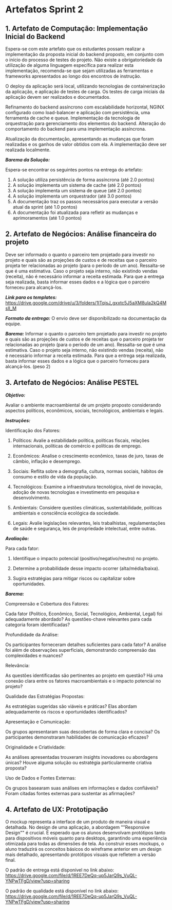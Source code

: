 # Artefatos Sprint 2

## 1. Artefato de Computação: Implementação Inicial do Backend

Espera-se com este artefato que os estudantes possam realizar a implementação da proposta inicial do backend proposto, em conjunto com o início do processo de testes do projeto. Não existe a obrigatoriedade da utilização de alguma linguagem específica para realizar esta implementação, recomenda-se que sejam utilizadas as ferramentas e frameworks apresentados ao longo dos encontros de instrução.

O deploy da aplicação será local, utilizando tecnologias de containerização da aplicação, e aplicação de testes de carga. Os testes de carga iniciais da aplicação devem ser realizados e documentados. 

Refinamento do backend assíncrono com escalabilidade horizontal, NGINX configurado como load-balancer e aplicação com persistência, uma ferramenta de cache e queue. Implementação da tecnologia de orquestração para gerenciamento dos elementos do backend. Alteração do comportamento do backend para uma implementação assíncrona. 

Atualização da documentação, apresentando as mudanças que foram realizadas e os ganhos de valor obtidos com ela. A implementação deve ser realizada localmente.

***Barema da Solução:***

Espera-se encontrar os seguintes pontos na entrega do artefato:

1. A solução utiliza persistência de forma assíncrona (até 2.0 pontos)
2. A solução implementa um sistema de cache (até 2.0 pontos)
3. A solução implementa um sistema de queue (até 2.0 pontos)
4. A solução implementa um orquestrador (até 3.0 pontos)
5. A documentação traz os passos necessários para executar a versão atual da sprint (até 1.0 pontos)
6. A documentação foi atualizada para refletir as mudanças e aprimoramentos (até 1.0 pontos)


## 2. Artefato de Negócios: Análise financeira do projeto 

Deve ser informado o quanto o parceiro tem projetado para investir no projeto e quais são as projeções de custos e de receitas que o parceiro projeta ter relacionadas ao projeto (para o período de um ano). Ressalta-se que é uma estimativa. Caso o projeto seja interno, não existindo vendas (receita), não é necessário informar a receita estimada. Para que a entrega seja realizada, basta informar esses dados e a lógica que o parceiro forneceu para alcançá-los. 

***Link para os templates:*** 
https://drive.google.com/drive/u/3/folders/1lTqisJ_gxxtc5J5aXM8ula2kQ4MsII_M 

***Formato da entrega:***
O envio deve ser disponibilizado na documentação da equipe.

***Barema:***
Informar o quanto o parceiro tem projetado para investir no projeto e quais são as projeções de custos e de receitas que o parceiro projeta ter relacionadas ao projeto (para o período de um ano). Ressalta-se que é uma estimativa. Caso o projeto seja interno, não existindo vendas (receita), não é necessário informar a receita estimada. Para que a entrega seja realizada, basta informar esses dados e a lógica que o parceiro forneceu para alcançá-los. (peso 2)



## 3. Artefato de Negócios: Análise PESTEL

***Objetivo:***

Avaliar o ambiente macroambiental de um projeto proposto considerando aspectos políticos, econômicos, sociais, tecnológicos, ambientais e legais.

***Instruções:***

Identificação dos Fatores:

1. Políticos: Avalie a estabilidade política, políticas fiscais, relações internacionais, políticas de comércio e políticas de emprego.

2. Econômicos: Analise o crescimento econômico, taxas de juro, taxas de câmbio, inflação e desemprego.

3. Sociais: Reflita sobre a demografia, cultura, normas sociais, hábitos de consumo e estilo de vida da população.

4. Tecnológicos: Examine a infraestrutura tecnológica, nível de inovação, adoção de novas tecnologias e investimento em pesquisa e desenvolvimento.

5. Ambientais: Considere questões climáticas, sustentabilidade, políticas ambientais e consciência ecológica da sociedade.

6. Legais: Avalie legislações relevantes, leis trabalhistas, regulamentações de saúde e segurança, leis de propriedade intelectual, entre outras.

***Avaliação:***

Para cada fator:

1. Identifique o impacto potencial (positivo/negativo/neutro) no projeto.

2. Determine a probabilidade desse impacto ocorrer (alta/média/baixa).

3. Sugira estratégias para mitigar riscos ou capitalizar sobre oportunidades.

***Barema:***

Compreensão e Cobertura dos Fatores:

Cada fator (Político, Econômico, Social, Tecnológico, Ambiental, Legal) foi adequadamente abordado? As questões-chave relevantes para cada categoria foram identificadas?

Profundidade da Análise:

Os participantes forneceram detalhes suficientes para cada fator?
A análise foi além de observações superficiais, demonstrando compreensão das complexidades e nuances?

Relevância:

As questões identificadas são pertinentes ao projeto em questão?
Há uma conexão clara entre os fatores macroambientais e o impacto potencial no projeto?

Qualidade das Estratégias Propostas:

As estratégias sugeridas são viáveis e práticas?
Elas abordam adequadamente os riscos e oportunidades identificados?

Apresentação e Comunicação:

Os grupos apresentaram suas descobertas de forma clara e concisa? Os participantes demonstraram habilidades de comunicação eficazes?

Originalidade e Criatividade:

As análises apresentadas trouxeram insights inovadores ou abordagens únicas? Houve alguma solução ou estratégia particularmente criativa proposta?

Uso de Dados e Fontes Externas:

Os grupos basearam suas análises em informações e dados confiáveis?
Foram citadas fontes externas para sustentar as afirmações?


## 4. Artefato de UX: Prototipação

O mockup representa a interface de um produto de maneira visual e detalhada. No
design de uma aplicação, a abordagem ""Responsive Design"" é crucial. É esperado que os
alunos desenvolvam protótipos tanto para dispositivos móveis quanto para desktops,
garantindo uma experiência otimizada para todas as dimensões de tela. Ao construir esses
mockups, o aluno traduzirá os conceitos básicos do wireframe anterior em um design mais
detalhado, apresentando protótipos visuais que refletem a versão final.

O padrão de entrega está disponível no link abaixo:
https://drive.google.com/file/d/1REE7DeQq-up5JarQ9s_VuQL-YNPwTFgD/view?usp=sharing

O padrão de qualidade está disponível no link abaixo:
https://drive.google.com/file/d/1REE7DeQq-up5JarQ9s_VuQL-YNPwTFgD/view?usp=sharing
